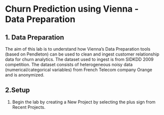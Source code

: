 # Churn Prediction using Vienna - Data Preparation

## 1. Data Preparation

The aim of this lab is to understand how Vienna’s Data Preparation tools (based on Pendleton) can be used to clean and ingest customer relationship data for churn analytics. 
The dataset used to ingest is from SIDKDD 2009 competition. The dataset consists of heterogeneous noisy data (numerical/categorical variables) from French Telecom company Orange and is anonymized.

## 2.Setup
1.	Begin the lab by creating a New Project by selecting the plus sign from Recent Projects.
